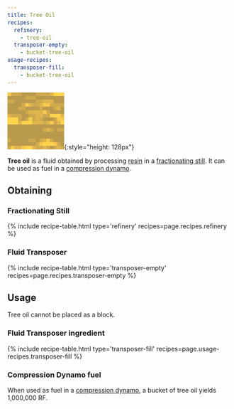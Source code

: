 ```yaml
---
title: Tree Oil
recipes:
  refinery:
    - tree-oil
  transposer-empty:
    - bucket-tree-oil
usage-recipes:
  transposer-fill:
    - bucket-tree-oil
---
```


![Tree oil](/assets/images/thermal-foundation/tree-oil.gif){:style="height: 128px"}


**Tree oil** is a fluid obtained by processing
[resin](/docs/thermal-foundation/fluids/tree/resin/) in a [fractionating
still](/docs/thermal-expansion/machines/fractionating-still/). It can be used as
fuel in a [compression
dynamo](/docs/thermal-expansion/dynamos/compression-dynamo/).


Obtaining
---------

### Fractionating Still
{% include recipe-table.html type='refinery' recipes=page.recipes.refinery %}

### Fluid Transposer
{% include recipe-table.html type='transposer-empty' recipes=page.recipes.transposer-empty %}


Usage
-----

Tree oil cannot be placed as a block.

### Fluid Transposer ingredient
{% include recipe-table.html type='transposer-fill' recipes=page.usage-recipes.transposer-fill %}

### Compression Dynamo fuel
When used as fuel in a [compression
dynamo](/docs/thermal-expansion/dynamos/compression-dynamo/), a bucket of tree
oil yields 1,000,000 RF.
